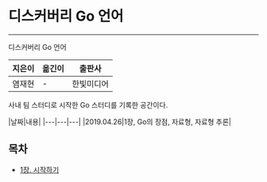 # 디스커버리 Go 언어
---
디스커버리 Go 언어

|지은이|옮긴이|출판사|
|-----|-----|-----|
|염재현| - |한빛미디어|

사내 팀 스터디로 시작한 Go 스터디를 기록한 공간이다.

|날짜|내용|
|---|---|---|
|2019.04.26|1장, Go의 장점, 자료형, 자료형 추론|

## 목차
- [1장. 시작하기](https://github.com/ThreeSnakes/TIL/blob/master/Book/%EB%94%94%EC%8A%A4%EC%BB%A4%EB%B2%84%EB%A6%AC%20Go%20%EC%96%B8%EC%96%B4/Chanpter-1.md)
